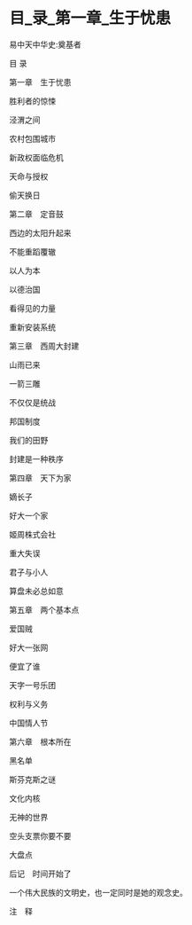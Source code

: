# 目_录_第一章_生于忧患

易中天中华史:奠基者

目 录

第一章　生于忧患

胜利者的惊悚

泾渭之间

农村包围城市

新政权面临危机

天命与授权

偷天换日

第二章　定音鼓

西边的太阳升起来

不能重蹈覆辙

以人为本

以德治国

看得见的力量

重新安装系统

第三章　西周大封建

山雨已来

一箭三雕

不仅仅是统战

邦国制度

我们的田野

封建是一种秩序

第四章　天下为家

嫡长子

好大一个家

姬周株式会社

重大失误

君子与小人

算盘未必总如意

第五章　两个基本点

爱国贼

好大一张网

便宜了谁

天字一号乐团

权利与义务

中国情人节

第六章　根本所在

黑名单

斯芬克斯之谜

文化内核

无神的世界

空头支票你要不要

大盘点

后记　时间开始了

一个伟大民族的文明史，也一定同时是她的观念史。

注　释